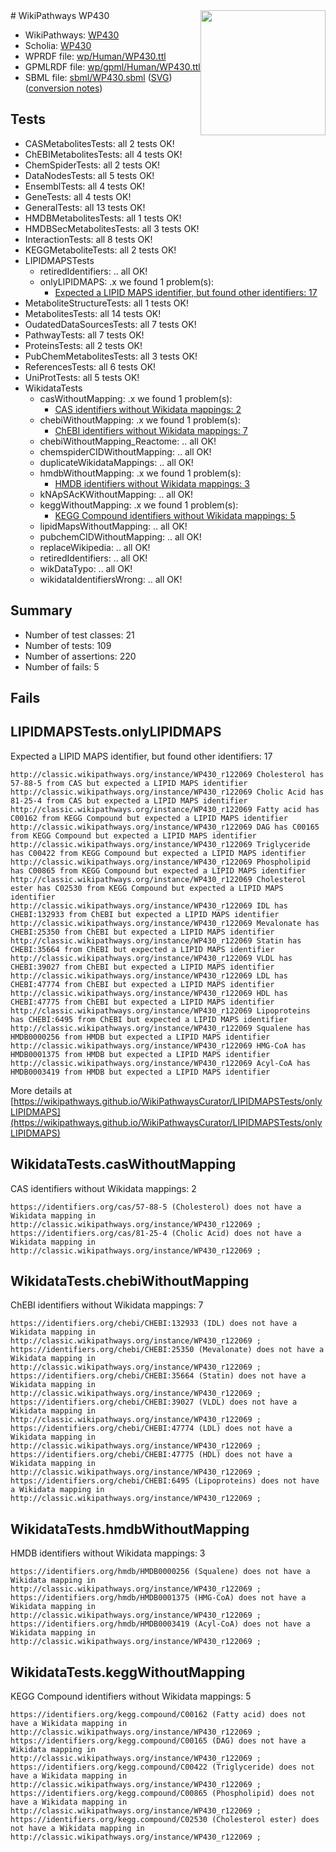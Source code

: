 <img style="float: right; width: 200px" src="../logo.png" />
# WikiPathways WP430

* WikiPathways: [WP430](https://identifiers.org/wikipathways:WP430)
* Scholia: [WP430](https://scholia.toolforge.org/wikipathways/WP430)
* WPRDF file: [wp/Human/WP430.ttl](../wp/Human/WP430.ttl)
* GPMLRDF file: [wp/gpml/Human/WP430.ttl](../wp/gpml/Human/WP430.ttl)
* SBML file: [sbml/WP430.sbml](../sbml/WP430.sbml) ([SVG](../sbml/WP430.svg)) ([conversion notes](../sbml/WP430.txt))

## Tests
* CASMetabolitesTests: all 2 tests OK!
* ChEBIMetabolitesTests: all 4 tests OK!
* ChemSpiderTests: all 2 tests OK!
* DataNodesTests: all 5 tests OK!
* EnsemblTests: all 4 tests OK!
* GeneTests: all 4 tests OK!
* GeneralTests: all 13 tests OK!
* HMDBMetabolitesTests: all 1 tests OK!
* HMDBSecMetabolitesTests: all 3 tests OK!
* InteractionTests: all 8 tests OK!
* KEGGMetaboliteTests: all 2 tests OK!
* LIPIDMAPSTests
    * retiredIdentifiers: .. all OK!
    * onlyLIPIDMAPS: .x we found 1 problem(s):
        * [Expected a LIPID MAPS identifier, but found other identifiers: 17](#d0bfb67f)
* MetaboliteStructureTests: all 1 tests OK!
* MetabolitesTests: all 14 tests OK!
* OudatedDataSourcesTests: all 7 tests OK!
* PathwayTests: all 7 tests OK!
* ProteinsTests: all 2 tests OK!
* PubChemMetabolitesTests: all 3 tests OK!
* ReferencesTests: all 6 tests OK!
* UniProtTests: all 5 tests OK!
* WikidataTests
    * casWithoutMapping: .x we found 1 problem(s):
        * [CAS identifiers without Wikidata mappings: 2](#c091d2ae)
    * chebiWithoutMapping: .x we found 1 problem(s):
        * [ChEBI identifiers without Wikidata mappings: 7](#a8d554d3)
    * chebiWithoutMapping_Reactome: .. all OK!
    * chemspiderCIDWithoutMapping: .. all OK!
    * duplicateWikidataMappings: .. all OK!
    * hmdbWithoutMapping: .x we found 1 problem(s):
        * [HMDB identifiers without Wikidata mappings: 3](#8860e69d)
    * kNApSAcKWithoutMapping: .. all OK!
    * keggWithoutMapping: .x we found 1 problem(s):
        * [KEGG Compound identifiers without Wikidata mappings: 5](#76796b48)
    * lipidMapsWithoutMapping: .. all OK!
    * pubchemCIDWithoutMapping: .. all OK!
    * replaceWikipedia: .. all OK!
    * retiredIdentifiers: .. all OK!
    * wikDataTypo: .. all OK!
    * wikidataIdentifiersWrong: .. all OK!


## Summary

* Number of test classes: 21
* Number of tests: 109
* Number of assertions: 220
* Number of fails: 5

## Fails

<a name="d0bfb67f" />

## LIPIDMAPSTests.onlyLIPIDMAPS

Expected a LIPID MAPS identifier, but found other identifiers: 17
```
http://classic.wikipathways.org/instance/WP430_r122069 Cholesterol has 57-88-5 from CAS but expected a LIPID MAPS identifier
http://classic.wikipathways.org/instance/WP430_r122069 Cholic Acid has 81-25-4 from CAS but expected a LIPID MAPS identifier
http://classic.wikipathways.org/instance/WP430_r122069 Fatty acid has C00162 from KEGG Compound but expected a LIPID MAPS identifier
http://classic.wikipathways.org/instance/WP430_r122069 DAG has C00165 from KEGG Compound but expected a LIPID MAPS identifier
http://classic.wikipathways.org/instance/WP430_r122069 Triglyceride has C00422 from KEGG Compound but expected a LIPID MAPS identifier
http://classic.wikipathways.org/instance/WP430_r122069 Phospholipid has C00865 from KEGG Compound but expected a LIPID MAPS identifier
http://classic.wikipathways.org/instance/WP430_r122069 Cholesterol ester has C02530 from KEGG Compound but expected a LIPID MAPS identifier
http://classic.wikipathways.org/instance/WP430_r122069 IDL has CHEBI:132933 from ChEBI but expected a LIPID MAPS identifier
http://classic.wikipathways.org/instance/WP430_r122069 Mevalonate has CHEBI:25350 from ChEBI but expected a LIPID MAPS identifier
http://classic.wikipathways.org/instance/WP430_r122069 Statin has CHEBI:35664 from ChEBI but expected a LIPID MAPS identifier
http://classic.wikipathways.org/instance/WP430_r122069 VLDL has CHEBI:39027 from ChEBI but expected a LIPID MAPS identifier
http://classic.wikipathways.org/instance/WP430_r122069 LDL has CHEBI:47774 from ChEBI but expected a LIPID MAPS identifier
http://classic.wikipathways.org/instance/WP430_r122069 HDL has CHEBI:47775 from ChEBI but expected a LIPID MAPS identifier
http://classic.wikipathways.org/instance/WP430_r122069 Lipoproteins has CHEBI:6495 from ChEBI but expected a LIPID MAPS identifier
http://classic.wikipathways.org/instance/WP430_r122069 Squalene has HMDB0000256 from HMDB but expected a LIPID MAPS identifier
http://classic.wikipathways.org/instance/WP430_r122069 HMG-CoA has HMDB0001375 from HMDB but expected a LIPID MAPS identifier
http://classic.wikipathways.org/instance/WP430_r122069 Acyl-CoA has HMDB0003419 from HMDB but expected a LIPID MAPS identifier
```

More details at [https://wikipathways.github.io/WikiPathwaysCurator/LIPIDMAPSTests/onlyLIPIDMAPS](https://wikipathways.github.io/WikiPathwaysCurator/LIPIDMAPSTests/onlyLIPIDMAPS)

<a name="c091d2ae" />

## WikidataTests.casWithoutMapping

CAS identifiers without Wikidata mappings: 2
```
https://identifiers.org/cas/57-88-5 (Cholesterol) does not have a Wikidata mapping in http://classic.wikipathways.org/instance/WP430_r122069 ; 
https://identifiers.org/cas/81-25-4 (Cholic Acid) does not have a Wikidata mapping in http://classic.wikipathways.org/instance/WP430_r122069 ; 
```

<a name="a8d554d3" />

## WikidataTests.chebiWithoutMapping

ChEBI identifiers without Wikidata mappings: 7
```
https://identifiers.org/chebi/CHEBI:132933 (IDL) does not have a Wikidata mapping in http://classic.wikipathways.org/instance/WP430_r122069 ; 
https://identifiers.org/chebi/CHEBI:25350 (Mevalonate) does not have a Wikidata mapping in http://classic.wikipathways.org/instance/WP430_r122069 ; 
https://identifiers.org/chebi/CHEBI:35664 (Statin) does not have a Wikidata mapping in http://classic.wikipathways.org/instance/WP430_r122069 ; 
https://identifiers.org/chebi/CHEBI:39027 (VLDL) does not have a Wikidata mapping in http://classic.wikipathways.org/instance/WP430_r122069 ; 
https://identifiers.org/chebi/CHEBI:47774 (LDL) does not have a Wikidata mapping in http://classic.wikipathways.org/instance/WP430_r122069 ; 
https://identifiers.org/chebi/CHEBI:47775 (HDL) does not have a Wikidata mapping in http://classic.wikipathways.org/instance/WP430_r122069 ; 
https://identifiers.org/chebi/CHEBI:6495 (Lipoproteins) does not have a Wikidata mapping in http://classic.wikipathways.org/instance/WP430_r122069 ; 
```

<a name="8860e69d" />

## WikidataTests.hmdbWithoutMapping

HMDB identifiers without Wikidata mappings: 3
```
https://identifiers.org/hmdb/HMDB0000256 (Squalene) does not have a Wikidata mapping in http://classic.wikipathways.org/instance/WP430_r122069 ; 
https://identifiers.org/hmdb/HMDB0001375 (HMG-CoA) does not have a Wikidata mapping in http://classic.wikipathways.org/instance/WP430_r122069 ; 
https://identifiers.org/hmdb/HMDB0003419 (Acyl-CoA) does not have a Wikidata mapping in http://classic.wikipathways.org/instance/WP430_r122069 ; 
```

<a name="76796b48" />

## WikidataTests.keggWithoutMapping

KEGG Compound identifiers without Wikidata mappings: 5
```
https://identifiers.org/kegg.compound/C00162 (Fatty acid) does not have a Wikidata mapping in http://classic.wikipathways.org/instance/WP430_r122069 ; 
https://identifiers.org/kegg.compound/C00165 (DAG) does not have a Wikidata mapping in http://classic.wikipathways.org/instance/WP430_r122069 ; 
https://identifiers.org/kegg.compound/C00422 (Triglyceride) does not have a Wikidata mapping in http://classic.wikipathways.org/instance/WP430_r122069 ; 
https://identifiers.org/kegg.compound/C00865 (Phospholipid) does not have a Wikidata mapping in http://classic.wikipathways.org/instance/WP430_r122069 ; 
https://identifiers.org/kegg.compound/C02530 (Cholesterol ester) does not have a Wikidata mapping in http://classic.wikipathways.org/instance/WP430_r122069 ; 
```

